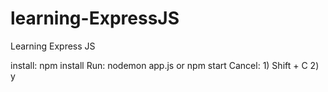 # learning-ExpressJS
Learning Express JS

install: npm install
Run: nodemon app.js or npm start
Cancel: 1) Shift + C 
		2) y
